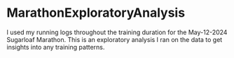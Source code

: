 # MarathonExploratoryAnalysis
I used my running logs throughout the training duration for the May-12-2024 Sugarloaf Marathon. This is an exploratory analysis I ran on the data to get insights into any training patterns.
